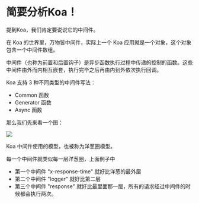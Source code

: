 # 简要分析Koa！

提到Koa，我们肯定要说说它的中间件。

在 Koa 的世界里，万物皆中间件，实际上一个 Koa 应用就是一个对象，这个对象包含一个中间件数组。

中间件（也称为前置和后置钩子）是异步函数执行过程中传递的控制的函数。这些中间件由外而内相互嵌套，执行完毕之后再由内到外依次执行回调。

Koa 支持 3 种不同类型的中间件写法：

* Common 函数
* Generator 函数
* Async 函数

那么我们先来看一个图：

![](http://ozar6ogjb.bkt.clouddn.com/koa洋葱.png)

Koa 中间件使用的模型，也被称为洋葱圈模型。

每一个中间件就类似每一层洋葱圈，上面例子中

* 第一个中间件 "x-response-time" 就好比洋葱的最外层
* 第二个中间件 "logger" 就好比第二层
* 第三个中间件 "response" 就好比最里面那一层，所有的请求经过中间件的时候都会执行两次。





